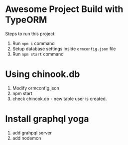 # Awesome Project Build with TypeORM
        
Steps to run this project:

1. Run `npm i` command
2. Setup database settings inside `ormconfig.json` file
3. Run `npm start` command

# Using chinook.db
1. Modify ormconfig.json
2. npm start
3. check chinook.db - new table user is created.

# Install graphql yoga
1. add grahpql server
2. add nodemon
